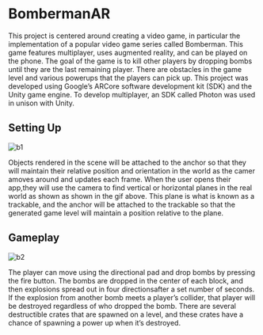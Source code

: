 # BombermanAR
This project is centered around creating a video game, in particular the implementation of a popular video game series called Bomberman. This game features multiplayer, uses augmented reality, and can be played on the phone. The goal of the game is to kill other players by dropping bombs until they are the last remaining player. There are obstacles in the game level and various powerups that the players can pick up. This project was developed using Google’s ARCore software development kit (SDK) and the Unity game engine. To develop multiplayer, an SDK called Photon was used in unison with Unity.

## Setting Up
![b1](bomberman1.gif)

Objects rendered in the scene will be attached to the anchor so that they will maintain their relative position and orientation in the world as the camer amoves around and updates each frame. When the user opens their app,they will use the camera to find vertical or horizontal planes in the real world as shown as shown in the gif above. This plane is what is known as a trackable, and the anchor will be attached to the trackable so that the generated game level will maintain a position relative to the plane.

## Gameplay
![b2](bomberman2.gif)

The player can move using the directional pad and drop bombs by pressing the fire button. The bombs are dropped in the center of each block, and then explosions spread out in four directionsafter a set number of seconds. If the explosion from another bomb meets a player’s collider, that player will be destroyed regardless of who dropped the bomb. There are several destructible crates that are spawned on a level, and these crates have a chance of spawning a power up when it’s destroyed.
